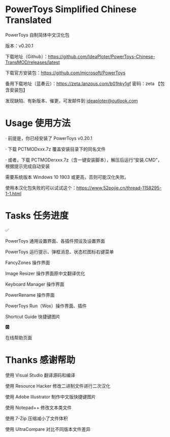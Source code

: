 # PowerToys Simplified Chinese Translated

PowerToys 自制简体中文汉化包

版本：v0.20.1

下载地址（Github）：https://github.com/IdeaPloter/PowerToys-Chinese-TransMOD/releases/latest

下载官方安装包：https://github.com/microsoft/PowerToys

备用下载地址（蓝奏云）：https://zeta.lanzous.com/b01hky1gf 密码：zeta 【包含安装包】

发现缺陷、有新版本、催更，可发邮件到 ideaploter@outlook.com

# Usage 使用方法

· 前提是，你已经安装了 PowerToys v0.20.1

· 下载 PCTMODxxx.7z 覆盖安装目录下的同名文件

· 或者，下载 PCTMODerxxx.7z（含一键安装脚本），解压后运行“安装.CMD”，根据提示完成自动安装

需要系统版本 Windows 10 1903 或更高，否则可能汉化失败。

使用本汉化包失败的可以试试这个：https://www.52pojie.cn/thread-1158295-1-1.html

# Tasks 任务进度

✅

PowerToys 通用设置界面、各插件预设及设置界面

PowerToys 运行提示、弹框消息、状态栏图标右键菜单

FancyZones 操作界面

Image Resizer 操作界面原中文翻译优化

Keyboard Manager 操作界面

PowerRename 操作界面

PowerToys Run（Wox）操作界面、插件

Shortcut Guide 快捷键图片

🅾

在线帮助页面

# Thanks 感谢帮助

使用 Visual Studio 翻译源码和编译

使用 Resource Hacker 修改二进制文件进行二次汉化

使用 Adobe Illustrator 制作中文版快捷键图片

使用 Notepad++ 修改文本类文件

使用 7-Zip 压缩减小了文件体积

使用 UltraCompare 对比不同版本文件差异
